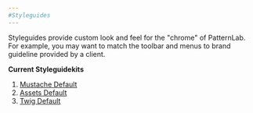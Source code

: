```yaml
---
#Styleguides
---
```


Styleguides provide custom look and feel for the "chrome" of PatternLab. For example, you may want to match the toolbar and menus to brand guideline provided by a client.

**Current Styleguidekits**

1. [Mustache Default](https://github.com/pattern-lab/styleguidekit-mustache-default)
2. [Assets Default](https://github.com/pattern-lab/styleguidekit-assets-default)
3. [Twig Default](https://github.com/pattern-lab/styleguidekit-twig-default)
